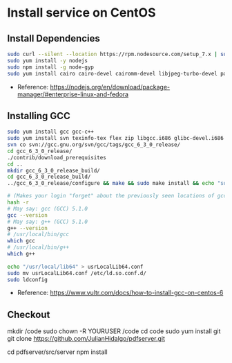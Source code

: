 Install service on CentOS
=========================

Install Dependencies
--------------------

```bash
sudo curl --silent --location https://rpm.nodesource.com/setup_7.x | sudo bash -
sudo yum install -y nodejs
sudo npm install -g node-gyp
sudo yum install cairo cairo-devel cairomm-devel libjpeg-turbo-devel pango pango-devel pangomm pangomm-devel giflib-devel
```
* Reference: https://nodejs.org/en/download/package-manager/#enterprise-linux-and-fedora

Installing GCC
--------------
```bash
sudo yum install gcc gcc-c++
sudo yum install svn texinfo-tex flex zip libgcc.i686 glibc-devel.i686
svn co svn://gcc.gnu.org/svn/gcc/tags/gcc_6_3_0_release/
cd gcc_6_3_0_release/
./contrib/download_prerequisites
cd ..
mkdir gcc_6_3_0_release_build/
cd gcc_6_3_0_release_build/
../gcc_6_3_0_release/configure && make && sudo make install && echo "success"

# (Makes your login "forget" about the previously seen locations of gcc and g++)
hash -r
# May say: gcc (GCC) 5.1.0
gcc --version
# May say: g++ (GCC) 5.1.0
g++ --version
# /usr/local/bin/gcc
which gcc
# /usr/local/bin/g++
which g++
    
echo "/usr/local/lib64" > usrLocalLib64.conf
sudo mv usrLocalLib64.conf /etc/ld.so.conf.d/
sudo ldconfig
```
* Reference: https://www.vultr.com/docs/how-to-install-gcc-on-centos-6

Checkout
--------
mkdir /code
sudo chown -R YOURUSER /code
cd code
sudo yum install git
git clone https://github.com/JulianHidalgo/pdfserver.git


cd pdfserver/src/server
npm install